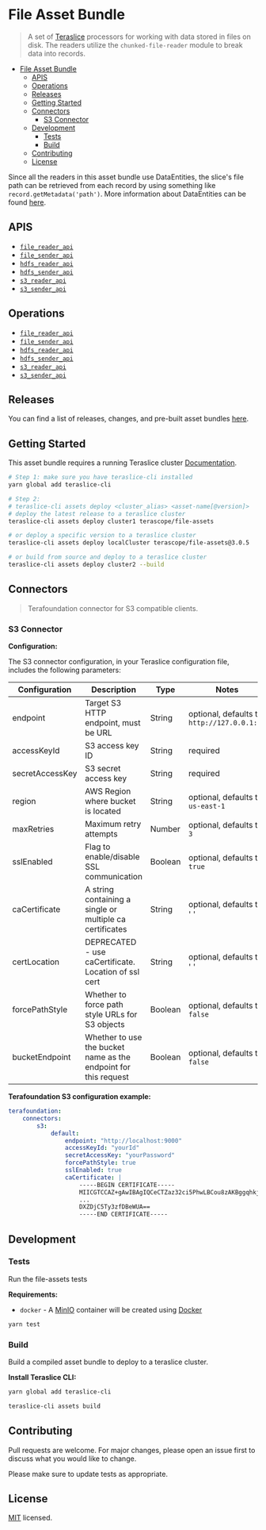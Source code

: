 # File Asset Bundle

> A set of [Teraslice](https://terascope.github.io/teraslice) processors for working with data stored in files on disk. The readers utilize the `chunked-file-reader` module to break data into records.

- [File Asset Bundle](#file-asset-bundle)
  - [APIS](#apis)
  - [Operations](#operations)
  - [Releases](#releases)
  - [Getting Started](#getting-started)
  - [Connectors](#connectors)
    - [S3 Connector](#s3-connector)
  - [Development](#development)
    - [Tests](#tests)
    - [Build](#build)
  - [Contributing](#contributing)
  - [License](#license)

Since all the readers in this asset bundle use DataEntities, the slice's file path can be retrieved from each record by using something like `record.getMetadata('path')`. More information about DataEntities can be found [here](https://terascope.github.io/teraslice/docs/packages/utils/api/entities/data-entity/classes/DataEntity).

## APIS

- [`file_reader_api`](./docs/asset/apis/file_reader_api)
- [`file_sender_api`](./docs/asset/apis/file_sender_api)
- [`hdfs_reader_api`](./docs/asset/apis/hdfs_reader_api)
- [`hdfs_sender_api`](./docs/asset/apis/hdfs_sender_api)
- [`s3_reader_api`](./docs/asset/apis/s3_reader_api)
- [`s3_sender_api`](./docs/asset/apis/s3_sender_api)

## Operations

- [`file_reader_api`](./docs/asset/operations/file_reader_api)
- [`file_sender_api`](./docs/asset/operations/file_sender_api)
- [`hdfs_reader_api`](./docs/asset/operations/hdfs_reader_api)
- [`hdfs_sender_api`](./docs/asset/operations/hdfs_sender_api)
- [`s3_reader_api`](./docs/asset/operations/s3_reader_api)
- [`s3_sender_api`](./docs/asset/operations/s3_sender_api)

## Releases

You can find a list of releases, changes, and pre-built asset bundles [here](https://github.com/terascope/file-assets/releases).

## Getting Started

This asset bundle requires a running Teraslice cluster [Documentation](https://terascope.github.io/teraslice).

```bash
# Step 1: make sure you have teraslice-cli installed
yarn global add teraslice-cli

# Step 2:
# teraslice-cli assets deploy <cluster_alias> <asset-name[@version]>
# deploy the latest release to a teraslice cluster
teraslice-cli assets deploy cluster1 terascope/file-assets

# or deploy a specific version to a teraslice cluster
teraslice-cli assets deploy localCluster terascope/file-assets@3.0.5

# or build from source and deploy to a teraslice cluster
teraslice-cli assets deploy cluster2 --build
```

## Connectors

> Terafoundation connector for S3 compatible clients.

### S3 Connector

**Configuration:**

The S3 connector configuration, in your Teraslice configuration file, includes the following parameters:

| Configuration | Description | Type |  Notes |
| --------- | -------- | ------ | ------ |
| endpoint | Target S3 HTTP endpoint, must be URL | String | optional, defaults to `http://127.0.0.1:80` |
| accessKeyId | S3 access key ID | String | required |
| secretAccessKey | S3 secret access key | String | required |
| region | AWS Region where bucket is located | String | optional, defaults to `us-east-1` |
| maxRetries | Maximum retry attempts | Number | optional, defaults to `3` |
| sslEnabled | Flag to enable/disable SSL communication | Boolean | optional, defaults to `true` |
| caCertificate | A string containing a single or multiple ca certificates | String | optional, defaults to ' ' |
| certLocation | DEPRECATED - use caCertificate. Location of ssl cert | String | optional, defaults to ' ' |
| forcePathStyle | Whether to force path style URLs for S3 objects | Boolean | optional, defaults to `false` |
| bucketEndpoint | Whether to use the bucket name as the endpoint for this request | Boolean | optional, defaults to `false` |

**Terafoundation S3 configuration example:**

```yaml
terafoundation:
    connectors:
        s3:
            default:
                endpoint: "http://localhost:9000"
                accessKeyId: "yourId"
                secretAccessKey: "yourPassword"
                forcePathStyle: true
                sslEnabled: true
                caCertificate: |
                    -----BEGIN CERTIFICATE-----
                    MIICGTCCAZ+gAwIBAgIQCeCTZaz32ci5PhwLBCou8zAKBggqhkjOPQQDAzBOMQs
                    ...
                    DXZDjC5Ty3zfDBeWUA==
                    -----END CERTIFICATE-----
```

## Development

### Tests

Run the file-assets tests

**Requirements:**

- `docker` - A [MinIO](https://hub.docker.com/r/minio/minio) container will be created using [Docker](https://docs.docker.com/get-started/)

```bash
yarn test
```

### Build

Build a compiled asset bundle to deploy to a teraslice cluster.

**Install Teraslice CLI:**

```bash
yarn global add teraslice-cli
```

```bash
teraslice-cli assets build
```

## Contributing

Pull requests are welcome. For major changes, please open an issue first to discuss what you would like to change.

Please make sure to update tests as appropriate.

## License

[MIT](https://github.com/terascope/file-assets/blob/master/LICENSE) licensed.

